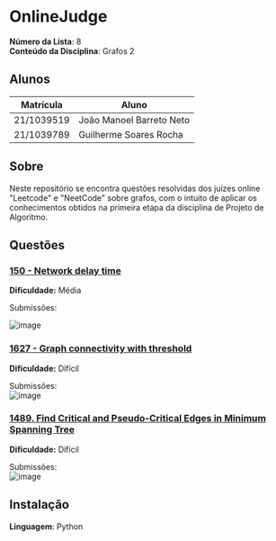 # OnlineJudge

**Número da Lista**: 8<br>
**Conteúdo da Disciplina**: Grafos 2<br>

## Alunos
|Matrícula | Aluno |
| -- | -- |
| 21/1039519  |  João Manoel Barreto Neto |
| 21/1039789  |  Guilherme Soares Rocha |

## Sobre 
Neste repositório se encontra questões resolvidas dos juízes online "Leetcode" e "NeetCode" sobre grafos, com o intuito de aplicar os conhecimentos obtidos na primeira etapa da disciplina de Projeto de Algoritmo. 

## Questões

### [150 - Network delay time](https://neetcode.io/problems/network-delay-time)
**Dificuldade:** Média

Submissões: <br>

![image](https://github.com/user-attachments/assets/48860781-4ed3-4bbd-8ca6-2e70a28c5f2d)


### [1627 - Graph connectivity with threshold](https://leetcode.com/problems/graph-connectivity-with-threshold/description/)
**Dificuldade:** Difícil

Submissões: <br>
![image](https://github.com/user-attachments/assets/2342b1b0-620c-4bc8-994b-781bfc871d03)



### [1489. Find Critical and Pseudo-Critical Edges in Minimum Spanning Tree](https://leetcode.com/problems/find-critical-and-pseudo-critical-edges-in-minimum-spanning-tree/description/)

**Dificuldade:** Difícil

Submissões:<br>
![image](https://github.com/user-attachments/assets/32c26a2c-7280-4b10-b5d9-545d00fae630)



## Instalação 
**Linguagem**: Python

